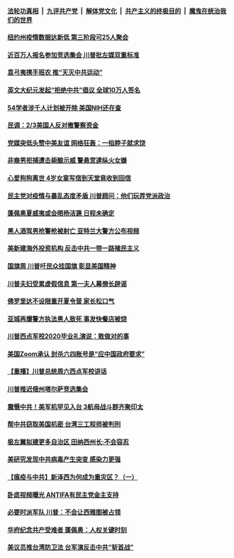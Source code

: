 

####  [法轮功真相](../../../../basic/blob/master/README.md?t=06160531) &nbsp;|&nbsp; [九评共产党](../../../../9ping.md/blob/master/README.md?t=06160531) &nbsp;|&nbsp; [解体党文化](../../../../jtdwh.md/blob/master/README.md?t=06160531)  &nbsp;|&nbsp; [共产主义的终极目的](../../../../gczydzjmd.md/blob/master/README.md?t=06160531) &nbsp;|&nbsp; [魔鬼在统治我们的世界](../../../../mgztzwmdsj.md/blob/master/README.md?t=06160531) 

#### [纽约州疫情数据达新低 第三阶段可25人聚会](../pages/prog203/a102871759.md?t=06160531) 

#### [近百万人报名参加竞选集会 川普批左媒双重标准](../pages/prog203/a102871708.md?t=06160531) 

#### [袁弓夷携手班农 推“天灭中共运动”](../pages/prog203/a102871670.md?t=06160531) 

#### [英文大纪元发起“拒绝中共”倡议 全球10万人签名](../pages/prog203/a102871657.md?t=06160531) 

#### [54学者涉千人计划被开除 美国NIH还在查](../pages/prog203/a102871634.md?t=06160531) 

#### [民调：2/3美国人反对撤警察资金](../pages/prog203/a102871469.md?t=06160531) 

#### [党媒突低头赞中美友谊 网络狂轰：一掐脖子就求饶](../pages/prog203/a102871427.md?t=06160531) 

#### [非裔男拒捕遭击毙酿示威 警悬赏逮纵火女嫌](../pages/prog203/a102871332.md?t=06160531) 

#### [心爱狗狗离世 4岁女童写信到天堂竟收到回信](../pages/prog203/a102871391.md?t=06160531) 

#### [民主党对疫情与暴乱态度矛盾 川普顾问：他们玩弄党派政治](../pages/prog203/a102871205.md?t=06160531) 

#### [蓬佩奥夏威夷或会晤杨洁篪 日程未确定](../pages/prog203/a102871118.md?t=06160531) 

#### [黑人酒驾男抢警枪被射亡 亚特兰大警方公布视频](../pages/prog203/a102871096.md?t=06160531) 

#### [美新建海外投资机构 反击中共一带一路殖民主义](../pages/prog203/a102871083.md?t=06160531) 

#### [国旗周 川普吁民众挂国旗 彰显美国精神](../pages/prog203/a102871080.md?t=06160531) 

#### [川普夫妇受累虚假信息 第一夫人幕僚长辟谣](../pages/prog203/a102870953.md?t=06160531) 

#### [佛罗里达不设限重开夏令营 家长松口气](../pages/prog203/a102870998.md?t=06160531) 

#### [亚城再爆警方执法黑人致死 事发快餐店被烧](../pages/prog203/a102870996.md?t=06160531) 

#### [川普西点军校2020毕业礼演说：敢做对的事](../pages/prog203/a102870593.md?t=06160531) 

#### [美国Zoom承认 封杀六四账号是“应中国政府要求”](../pages/prog203/a102870404.md?t=06160531) 

#### [【重播】川普总统周六西点军校讲话](../pages/prog203/a102870376.md?t=06160531) 

#### [川普推迟俄州塔尔萨竞选集会](../pages/prog203/a102870380.md?t=06160531) 

#### [震慑中共！美军机罕见入台 3航母战斗群齐聚印太](../pages/prog203/a102869893.md?t=06160531) 

#### [帮中共窃取美国机密 台湾三工程师被判刑](../pages/prog203/a102870177.md?t=06160531) 

#### [极左翼拟建更多自治区 田纳西州长:不会容忍](../pages/prog203/a102869868.md?t=06160531) 

#### [美研究发现中共病毒产生突变 感染力更强](../pages/prog203/a102869811.md?t=06160531) 

#### [【瘟疫与中共】新泽西为何成为重灾区？（一）](../pages/prog203/a102869416.md?t=06160531) 

#### [卧底视频曝光 ANTIFA有民主党金主支持](../pages/prog203/a102869708.md?t=06160531) 

#### [必要时派军队 川普：不会让西雅图被占领](../pages/prog203/a102869689.md?t=06160531) 

#### [华府纪念共产受难者 蓬佩奥：人权关键时刻](../pages/prog203/a102869651.md?t=06160531) 

#### [美议员推台湾防卫法 台军演反击中共“斩首战”](../pages/prog203/a102869636.md?t=06160531) 


